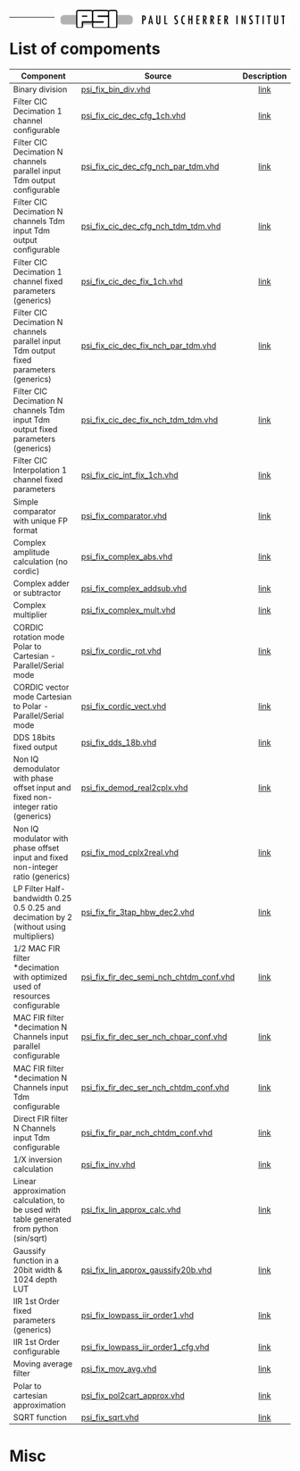 <img align="right" src="../doc/psi_logo.png">

***

# List of compoments

Component 				                               | Source                                                                    | Description
-------------------------------------------------|---------------------------------------------------------------------------|:-------------------------------------------:
Binary division 																 | [psi_fix_bin_div.vhd](../hdl/psi_fix_bin_div.vhd)	 		 									 | [link](psi_fix_bin_div.md)
Filter CIC Decimation 1 channel configurable   	 | [psi_fix_cic_dec_cfg_1ch.vhd](../hdl/psi_fix_cic_dec_cfg_1ch.vhd)	 	  	 | [link](psi_fix_cic_dec_cfg_1ch.md)
Filter CIC Decimation N channels parallel input Tdm output configurable   	 | [psi_fix_cic_dec_cfg_nch_par_tdm.vhd](../hdl/psi_fix_cic_dec_cfg_nch_par_tdm.vhd)	 	  	 | [link](psi_fix_cic_dec_cfg_nch_par_tdm.md)  
Filter CIC Decimation N channels Tdm input Tdm output configurable   	 | [psi_fix_cic_dec_cfg_nch_tdm_tdm.vhd](../hdl/psi_fix_cic_dec_cfg_nch_tdm_tdm.vhd)	 	  	 | [link](psi_fix_cic_dec_cfg_nch_tdm_tdm.md)  
Filter CIC Decimation 1 channel fixed parameters (generics)  	 | [psi_fix_cic_dec_fix_1ch.vhd](../hdl/psi_fix_cic_dec_fix_1ch.vhd)	 	  	 | [link](psi_fix_cic_dec_fix_1ch.md)  
Filter CIC Decimation N channels parallel input Tdm output fixed parameters (generics)   	 | [psi_fix_cic_dec_fix_nch_par_tdm.vhd](../hdl/psi_fix_cic_dec_fix_nch_par_tdm.vhd)	 	  	 | [link](psi_fix_cic_dec_fix_nch_par_tdm.md)  
Filter CIC Decimation N channels  Tdm input Tdm output fixed parameters (generics)  	 | [psi_fix_cic_dec_fix_nch_tdm_tdm.vhd](../hdl/psi_fix_cic_dec_fix_nch_tdm_tdm.vhd)	 	  	 | [link](psi_fix_cic_dec_fix_nch_tdm_tdm.md)  
Filter CIC Interpolation 1 channel fixed parameters   	 | [psi_fix_cic_int_fix_1ch.vhd](../hdl/psi_fix_cic_int_fix_1ch.vhd)	 	  	 | [link](psi_fix_cic_int_fix_1ch.md)  
Simple comparator with unique FP format  | [psi_fix_comparator.vhd](../hdl/psi_fix_comparator.vhd)   | [link](psi_fix_comparator.md)   
Complex amplitude calculation (no cordic)  |   [psi_fix_complex_abs.vhd](../hdl/psi_fix_complex_abs.vhd)   | [link](psi_fix_complex_abs.md)  
Complex adder or subtractor   |  [psi_fix_complex_addsub.vhd](../hdl/psi_fix_complex_addsub.vhd)   | [link](psi_fix_complex_addsub.md)   
Complex multiplier  | [psi_fix_complex_mult.vhd](../hdl/psi_fix_complex_mult.vhd)   | [link](psi_fix_complex_mult.md)   
CORDIC rotation mode Polar to Cartesian - Parallel/Serial mode | [psi_fix_cordic_rot.vhd](../hdl/psi_fix_cordic_rot.vhd)   | [link](psi_fix_cordic_rot.md)  
CORDIC vector mode Cartesian to Polar - Parallel/Serial mode | [psi_fix_cordic_vect.vhd](../hdl/psi_fix_cordic_vect.vhd)   | [link](psi_fix_cordic_vect.md)
DDS 18bits fixed output | [psi_fix_dds_18b.vhd](../hdl/psi_fix_dds_18b.vhd)   | [link](psi_fix_dds_18b.md)   
Non IQ demodulator with phase offset input and fixed non-integer ratio (generics) | [psi_fix_demod_real2cplx.vhd](../hdl/psi_fix_demod_real2cplx.vhd)    | [link](psi_fix_demod_real2cplx.md)  
Non IQ modulator with phase offset input and fixed non-integer ratio (generics) | [psi_fix_mod_cplx2real.vhd](../hdl/psi_fix_mod_cplx2real.vhd)    | [link](psi_fix_mod_cplx2real.md)   
LP Filter Half-bandwidth 0.25 0.5 0.25 and decimation by 2 (without using multipliers)  | [psi_fix_fir_3tap_hbw_dec2.vhd](../hdl/psi_fix_fir_3tap_hbw_dec2.vhd)    | [link](psi_fix_fir_3tap_hbw_dec2.md)
1/2 MAC FIR filter *decimation with optimized used of resources configurable  | [psi_fix_fir_dec_semi_nch_chtdm_conf.vhd](../hdl/psi_fix_fir_dec_semi_nch_chtdm_conf.vhd)    | [link](psi_fix_fir_dec_semi_nch_chtdm_conf.md)   
MAC FIR filter *decimation N Channels input parallel configurable  | [psi_fix_fir_dec_ser_nch_chpar_conf.vhd](../hdl/psi_fix_fir_dec_ser_nch_chpar_conf.vhd)    | [link](psi_fix_fir_dec_ser_nch_chpar_conf.md)   
MAC FIR filter *decimation N Channels input Tdm configurable  | [psi_fix_fir_dec_ser_nch_chtdm_conf.vhd](../hdl/psi_fix_fir_dec_ser_nch_chtdm_conf.vhd)    | [link](psi_fix_fir_dec_ser_nch_chtdm_conf.md)   
Direct FIR filter N Channels input Tdm configurable  | [psi_fix_fir_par_nch_chtdm_conf.vhd](../hdl/psi_fix_fir_par_nch_chtdm_conf.vhd)    | [link](psi_fix_fir_par_nch_chtdm_conf.md)   
1/X inversion calculation  | [psi_fix_inv.vhd](../hdl/psi_fix_inv.vhd)    | [link](psi_fix_inv.md)   
Linear approximation calculation, to be used with table generated from python (sin/sqrt)  |  [psi_fix_lin_approx_calc.vhd](../hdl/psi_fix_lin_approx_calc.vhd)    | [link](psi_fix_lin_approx_calc.md)   
Gaussify function in a 20bit width & 1024 depth LUT  | [psi_fix_lin_approx_gaussify20b.vhd](../hdl/psi_fix_lin_approx_gaussify20b.vhd)    | [link](psi_fix_lin_approx_gaussify20b.md)     
IIR 1st Order fixed parameters (generics) | [psi_fix_lowpass_iir_order1.vhd](../hdl/psi_fix_lowpass_iir_order1.vhd)    | [link](psi_fix_lowpass_iir_order1.md)   
IIR 1st Order configurable  | [psi_fix_lowpass_iir_order1_cfg.vhd](../hdl/psi_fix_lowpass_iir_order1_cfg.vhd)    | [link](psi_fix_lowpass_iir_order1_cfg.md)     
Moving average filter | [psi_fix_mov_avg.vhd](../hdl/psi_fix_mov_avg.vhd)    | [link](psi_fix_mov_avg.md)    
Polar to cartesian approximation  |  [psi_fix_pol2cart_approx.vhd](../hdl/psi_fix_pol2cart_approx.vhd)    | [link](psi_fix_pol2cart_approx.md)     
SQRT function  |  [psi_fix_sqrt.vhd](../hdl/psi_fix_sqrt.vhd)    | [link](psi_fix_sqrt.md)    

# Misc
